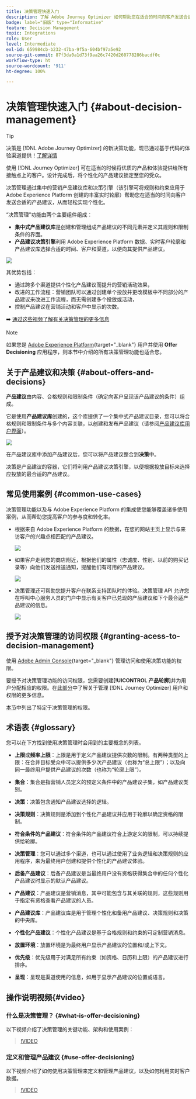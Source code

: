 ```yaml
---
title: 决策管理快速入门
description: 了解 Adobe Journey Optimizer 如何帮助您在适合的时间向客户发送合适的产品建议
badge: label="旧版" type="Informative"
feature: Decision Management
topic: Integrations
role: User
level: Intermediate
exl-id: 659984cb-b232-47ba-9f5a-604bf97a5e92
source-git-commit: 87f3da0a1d73f9aa26c7420d260778286bacdf0c
workflow-type: ht
source-wordcount: '911'
ht-degree: 100%

---
```


# 决策管理快速入门 {#about-decision-management}

>[!TIP]
>
>决策是 [!DNL Adobe Journey Optimizer] 的新决策功能，现已通过基于代码的体验渠道提供！[了解详情](../../experience-decisioning/gs-experience-decisioning.md)

使用 [!DNL Journey Optimizer] 可在适当的时候将优质的产品和体验提供给所有接触点上的客户。设计完成后，将个性化的产品建议锁定至您的受众。

决策管理通过集中的营销产品建议库和决策引擎（该引擎可将规则和约束应用于 Adobe Experience Platform 创建的丰富实时轮廓）帮助您在适当的时间向客户发送合适的产品建议，从而轻松实现个性化。

“决策管理”功能由两个主要组件组成：

* **集中式产品建议库**&#x200B;是创建和管理组成产品建议的不同元素并定义其规则和限制条件的界面。
* **产品建议决策引擎**&#x200B;利用 Adobe Experience Platform 数据、实时客户轮廓和产品建议库选择合适的时间、客户和渠道，以便向其提供产品建议。

![](../assets/architecture.png)

其优势包括：

* 通过跨多个渠道提供个性化产品建议而提升的营销活动效果，
* 改进的工作流程：营销团队可以通过创建单个投放并更改模板中不同部分的产品建议来改进工作流程，而无需创建多个投放或活动，
* 控制产品建议在营销活动和客户中显示的次数。

➡️ [通过这些视频了解有关决策管理的更多信息](#video)

>[!NOTE]
>
>如果您是 [Adobe Experience Platform](https://experienceleague.adobe.com/docs/experience-platform/landing/home.html?lang=zh-Hans){target="_blank"} 用户并使用 **Offer Decisioning** 应用程序，则本节中介绍的所有决策管理功能也适合您。

## 关于产品建议和决策 {#about-offers-and-decisions}

**产品建议**&#x200B;由内容、合格规则和限制条件（确定向客户呈现该产品建议的条件）组成。

它是使用&#x200B;**产品建议库**&#x200B;创建的，这个库提供了一个集中式产品建议目录，您可以将合格规则和限制条件与多个内容关联，以创建和发布产品建议（请参阅[产品建议库用户界面](../get-started/user-interface.md)）。

![](../assets/offer_structure.png)

在产品建议库中添加产品建议后，您可以将产品建议整合到&#x200B;**决策**&#x200B;中。

决策是产品建议的容器，它们将利用产品建议决策引擎，以便根据投放目标来选择应投放的最合适的产品建议。

## 常见使用案例 {#common-use-cases}

决策管理功能以及与 Adobe Experience Platform 的集成使您能够覆盖诸多使用案例，从而帮助您提高客户的参与度和转化率。

* 根据来自 Adobe Experience Platform 的数据，在您的网站主页上显示与来访客户的兴趣点相匹配的产品建议。

  ![](../assets/website.png)

* 如果客户走到您的商店附近，根据他们的属性（忠诚度、性别、以前的购买记录等）向他们发送推送通知，提醒他们有可用的产品建议。

  ![](../assets/push_sample.png)

* 决策管理还可帮助您提升客户在联系支持团队时的体验。决策管理 API 允许您在呼叫中心服务人员的门户中显示有关客户已兑现的产品建议和下个最合适产品建议的信息。

  ![](../../assets/do-not-localize/call-center.png)

## 授予对决策管理的访问权限 {#granting-acess-to-decision-management}

使用 [Adobe Admin Console](https://helpx.adobe.com/cn/enterprise/managing/user-guide.html){target="_blank"} 管理访问和使用决策功能的权限。

要授予对决策管理功能的访问权限，您需要创建&#x200B;**[!UICONTROL 产品轮廓]**&#x200B;并为用户分配相应的权限。在[此部分](../../administration/permissions.md)中了解关于管理 [!DNL Journey Optimizer] 用户和权限的更多信息。

[本节](../../administration/high-low-permissions.md#decisions-permissions)中列出了特定于决策管理的权限。

## 术语表 {#glossary}

您可以在下方找到使用决策管理时会用到的主要概念的列表。

* **上限**&#x200B;或&#x200B;**频率上限**：上限是用于定义产品建议提供次数的限制。有两种类型的上限：在合并目标受众中可以提供多少次产品建议（也称为“总上限”）；以及向同一最终用户提供产品建议的次数（也称为“轮廓上限”）。

* **集合**：集合是指营销人员定义的预定义条件中的产品建议子集，如产品建议类别。

* **决策**：决策包含通知产品建议选择的逻辑。

* **决策规则**：决策规则是添加到个性化产品建议并应用于轮廓以确定资格的限制。

* **符合条件的产品建议**：符合条件的产品建议符合上游定义的限制，可以持续提供给轮廓。

* **决策管理**：您可以通过多个渠道，也可以通过使用了业务逻辑和决策规则的应用程序，来为最终用户创建和提供个性化的产品建议体验。

* **后备产品建议**：后备产品建议是当最终用户没有资格获得集合中的任何个性化产品建议时显示的默认产品建议。

* **产品建议**：产品建议是营销消息，其中可能包含与其关联的规则，这些规则用于指定有资格查看产品建议的人员。

* **产品建议库**：产品建议库是用于管理个性化和备用产品建议、决策规则和决策的中央库。

* **个性化产品建议**：个性化产品建议是基于合格规则和约束的可定制营销消息。

* **放置环境**：放置环境是为最终用户显示产品建议的位置和/或上下文。

* **优先级**：优先级用于对满足所有约束（如资格、日历和上限）的产品建议进行排序。

* **呈现**：呈现是渠道使用的信息，如用于显示产品建议的位置或语言。

## 操作说明视频{#video}

### 什么是决策管理？ {#what-is-offer-decisioning}

以下视频介绍了决策管理的关键功能、架构和使用案例：

>[!VIDEO](https://video.tv.adobe.com/v/326961?quality=12&learn=on)

### 定义和管理产品建议 {#use-offer-decisioning}

以下视频介绍了如何使用决策管理来定义和管理产品建议，以及如何利用实时客户数据。

>[!VIDEO](https://video.tv.adobe.com/v/326841?quality=12&learn=on)


